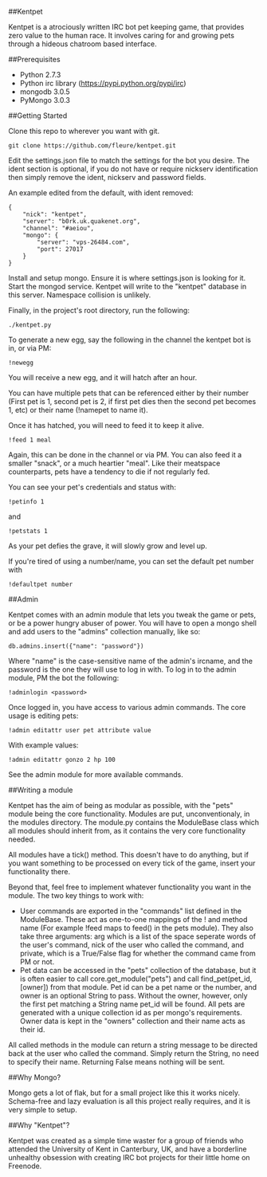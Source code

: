 ##Kentpet

Kentpet is a atrociously written IRC bot pet keeping game, that provides zero value to the human race. It involves caring for and growing pets through a hideous chatroom based interface.

##Prerequisites

* Python 2.7.3
* Python irc library (https://pypi.python.org/pypi/irc)
* mongodb 3.0.5
* PyMongo 3.0.3

##Getting Started

Clone this repo to wherever you want with git.

```
git clone https://github.com/fleure/kentpet.git
```

Edit the settings.json file to match the settings for the bot you desire. The ident section is optional, if you do not have or require nickserv identification then simply remove the ident, nickserv and password fields.

An example edited from the default, with ident removed:

```
{
    "nick": "kentpet",
    "server": "b0rk.uk.quakenet.org",
    "channel": "#aeiou",
    "mongo": {
        "server": "vps-26484.com",
        "port": 27017
    }
}
```

Install and setup mongo. Ensure it is where settings.json is looking for it. Start the mongod service. Kentpet will write to the "kentpet" database in this server. Namespace collision is unlikely.

Finally, in the project's root directory, run the following:

```
./kentpet.py
```

To generate a new egg, say the following in the channel the kentpet bot is in, or via PM:

```
!newegg
```

You will receive a new egg, and it will hatch after an hour.

You can have multiple pets that can be referenced either by their number (First pet is 1, second pet is 2, if first pet dies then the second pet becomes 1, etc) or their name (!namepet <number> <name> to name it).

Once it has hatched, you will need to feed it to keep it alive.
```
!feed 1 meal
```

Again, this can be done in the channel or via PM. You can also feed it a smaller "snack", or a much heartier "meal". Like their meatspace counterparts, pets have a tendency to die if not regularly fed.

You can see your pet's credentials and status with:

```
!petinfo 1
```

and

```
!petstats 1
```

As your pet defies the grave, it will slowly grow and level up.

If you're tired of using a number/name, you can set the default pet number with

```
!defaultpet number
```

##Admin

Kentpet comes with an admin module that lets you tweak the game or pets, or be a power hungry abuser of power. You will have to open a mongo shell and add users to the "admins" collection manually, like so:

```
db.admins.insert({"name": "password"})
```

Where "name" is the case-sensitive name of the admin's ircname, and the password is the one they will use to log in with. To log in to the admin module, PM the bot the following:

```
!adminlogin <password>
```

Once logged in, you have access to various admin commands. The core usage is editing pets:

```
!admin editattr user pet attribute value
```

With example values:

```
!admin editattr gonzo 2 hp 100
```

See the admin module for more available commands.

##Writing a module

Kentpet has the aim of being as modular as possible, with the "pets" module being the core functionality. Modules are put, unconventionaly, in the modules directory. The module.py contains the ModuleBase class which all modules should inherit from, as it contains the very core functionality needed.

All modules have a tick() method. This doesn't have to do anything, but if you want something to be processed on every tick of the game, insert your functionality there.

Beyond that, feel free to implement whatever functionality you want in the module. The two key things to work with:

* User commands are exported in the "commands" list defined in the ModuleBase. These act as one-to-one mappings of the !<command> and method name (For example !feed maps to feed() in the pets module). They also take three arguments: arg which is a list of the space seperate words of the user's command, nick of the user who called the command, and private, which is a True/False flag for whether the command came from PM or not. 
* Pet data can be accessed in the "pets" collection of the database, but it is often easier to call core.get_module("pets") and call find_pet(pet_id, [owner]) from that module. Pet id can be a pet name or the number, and owner is an optional String to pass. Without the owner, however, only the first pet matching a String name pet_id will be found. All pets are generated with a unique collection id as per mongo's requirements. Owner data is kept in the "owners" collection and their name acts as their id.

All called methods in the module can return a string message to be directed back at the user who called the command. Simply return the String, no need to specify their name. Returning False means nothing will be sent.

##Why Mongo?

Mongo gets a lot of flak, but for a small project like this it works nicely. Schema-free and lazy evaluation is all this project really requires, and it is very simple to setup.

##Why "Kentpet"?

Kentpet was created as a simple time waster for a group of friends who attended the University of Kent in Canterbury, UK, and have a borderline unhealthy obsession with creating IRC bot projects for their little home on Freenode.

